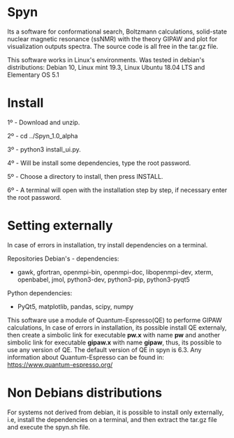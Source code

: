# Spyn
Its a software for conformational search, Boltzmann calculations, solid-state nuclear magnetic resonance (ssNMR) with the theory GIPAW and plot for visualization outputs spectra. The source code is all free in the tar.gz file.

This software works in Linux's environments. Was tested in debian's distributions: Debian 10, Linux mint 19.3, Linux Ubuntu 18.04 LTS and Elementary OS 5.1

# Install
1º - Download and unzip.

2º - cd ../Spyn_1.0_alpha 

3º - python3 install_ui.py.

4º - Will be install some dependencies, type the root password.

5º - Choose a directory to install, then press INSTALL.

6º - A terminal will open with the installation step by step, if necessary enter the root password.

# Setting externally 
In case of errors in installation, try install dependencies on a terminal.

Repositories Debian's - dependencies:

- gawk, gfortran, openmpi-bin, openmpi-doc, libopenmpi-dev, xterm, openbabel, jmol, python3-dev, python3-pip, python3-pyqt5

Python dependencies:

- PyQt5, matplotlib, pandas, scipy, numpy

This software use a module of Quantum-Espresso(QE) to performe GIPAW calculations, In case of errors in installation, its possible install QE externaly, then create a simbolic link for executable <b>pw.x</b> with name <b>pw</b> and another simbolic link for executable <b>gipaw.x</b> with name <b>gipaw</b>, thus, its possible to use any version of QE. The default version of QE in spyn is 6.3. 
Any information about Quantum-Espresso can be found in: https://www.quantum-espresso.org/

# Non Debians distributions
For systems not derived from debian, it is possible to install only externally, i.e, install the dependencies on a terminal, and then extract the tar.gz file and execute the spyn.sh file.
